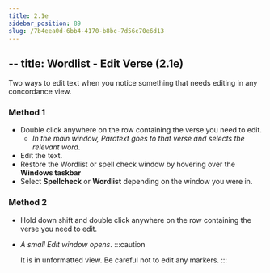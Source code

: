 ```yaml
---
title: 2.1e
sidebar_position: 89
slug: /7b4eea0d-6bb4-4170-b8bc-7d56c70e6d13
---
```




## -- title: Wordlist - Edit Verse (2.1e)


Two ways to edit text when you notice something that needs editing in any concordance view.


### Method 1

- Double click anywhere on the row containing the verse you need to edit.
	- _In the main window, Paratext goes to that verse and selects the relevant word_.
- Edit the text.
- Restore the Wordlist or spell check window by hovering over the **Windows taskbar**
- Select **Spellcheck** or **Wordlist** depending on the window you were in.

### Method 2

- Hold down shift and double click anywhere on the row containing the verse you need to edit.
- _A small Edit window opens_.
:::caution

	It is in unformatted view. Be careful not to edit any markers. :::

